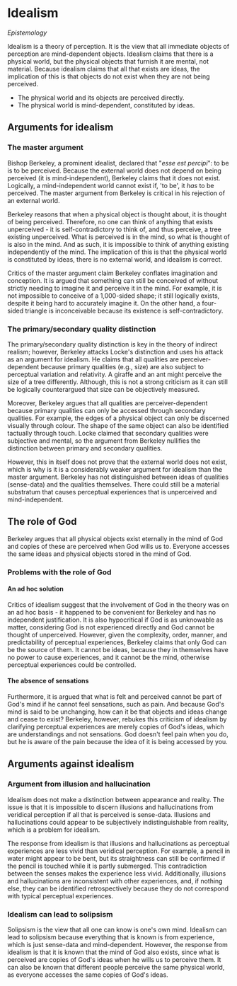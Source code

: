 # Idealism
*Epistemology*

Idealism is a theory of perception. It is the view that all immediate objects of perception are mind-dependent objects. Idealism claims that there is a physical world, but the physical objects that furnish it are mental, not material. Because idealism claims that all that exists are ideas, the implication of this is that objects do not exist when they are not being perceived.

* The physical world and its objects are perceived directly.
* The physical world is mind-dependent, constituted by ideas.

## Arguments for idealism

### The master argument
Bishop Berkeley, a prominent idealist, declared that "*esse est percipi*": to be is to be perceived. Because the external world does not depend on being perceived (it is mind-independent), Berkeley claims that it does not exist. Logically, a mind-independent world cannot exist if, 'to be', it *has* to be perceived. The master argument from Berkeley is critical in his rejection of an external world.

Berkeley reasons that when a physical object is thought about, it is thought of being perceived. Therefore, no one can think of anything that exists unperceived - it is self-contradictory to think of, and thus perceive, a tree existing unperceived. What is perceived is in the mind, so what is thought of is also in the mind. And as such, it is impossible to think of anything existing independently of the mind. The implication of this is that the physical world is constituted by ideas, there is no external world, and idealism is correct.

Critics of the master argument claim Berkeley conflates imagination and conception. It is argued that something can still be conceived of without strictly needing to imagine it and perceive it in the mind. For example, it is not impossible to conceive of a 1,000-sided shape; it still logically exists, despite it being hard to accurately imagine it. On the other hand, a four-sided triangle is inconceivable because its existence is self-contradictory.

### The primary/secondary quality distinction
The primary/secondary quality distinction is key in the theory of indirect realism; however, Berkeley attacks Locke's distinction and uses his attack as an argument for idealism. He claims that all qualities are perceiver-dependent because primary qualities (e.g., size) are also subject to perceptual variation and relativity. A giraffe and an ant might perceive the size of a tree differently. Although, this is not a strong criticism as it can still be logically counterargued that size can be objectively measured.

Moreover, Berkeley argues that all qualities are perceiver-dependent because primary qualities can only be accessed through secondary qualities. For example, the edges of a physical object can only be discerned visually through colour. The shape of the same object can also be identified tactually through touch. Locke claimed that secondary qualities were subjective and mental, so the argument from Berkeley nullifies the distinction between primary and secondary qualities.

However, this in itself does not prove that the external world does not exist, which is why is it is a considerably weaker argument for idealism than the master argument. Berkeley has not distinguished between ideas of qualities (sense-data) and the qualities themselves. There could still be a material substratum that causes perceptual experiences that is unperceived and mind-independent.

## The role of God 
Berkeley argues that all physical objects exist eternally in the mind of God and copies of these are perceived when God wills us to. Everyone accesses the same ideas and physical objects stored in the mind of God.

### Problems with the role of God

#### An ad hoc solution
Critics of idealism suggest that the involvement of God in the theory was on an ad hoc basis - it happened to be convenient for Berkeley and has no independent justification. It is also hypocritical if God is as unknowable as matter, considering God is not experienced directly and God cannot be thought of unperceived. However, given the complexity, order, manner, and predictability of perceptual experiences, Berkeley claims that only God can be the source of them. It cannot be ideas, because they in themselves have no power to cause experiences, and it cannot be the mind, otherwise perceptual experiences could be controlled.

#### The absence of sensations
Furthermore, it is argued that what is felt and perceived cannot be part of God's mind if he cannot feel sensations, such as pain. And because God's mind is said to be unchanging, how can it be that objects and ideas change and cease to exist? Berkeley, however, rebukes this criticism of idealism by clarifying perceptual experiences are merely copies of God's ideas, which are understandings and not sensations. God doesn't feel pain when you do, but he is aware of the pain because the idea of it is being accessed by you.

## Arguments against idealism

### Argument from illusion and hallucination
Idealism does not make a distinction between appearance and reality. The issue is that it is impossible to discern illusions and hallucinations from veridical perception if all that is perceived is sense-data. Illusions and hallucinations could appear to be subjectively indistinguishable from reality, which is a problem for idealism.

The response from idealism is that illusions and hallucinations as perceptual experiences are less vivid than veridical perception. For example, a pencil in water might appear to be bent, but its straightness can still be confirmed if the pencil is touched while it is partly submerged. This contradiction between the senses makes the experience less vivid. Additionally, illusions and hallucinations are inconsistent with other experiences, and, if nothing else, they can be identified retrospectively because they do not correspond with typical perceptual experiences.

### Idealism can lead to solipsism
Solipsism is the view that all one can know is one's own mind. Idealism can lead to solipsism because everything that is known is from experience, which is just sense-data and mind-dependent. However, the response from idealism is that it is known that the mind of God also exists, since what is perceived are copies of God's ideas when he wills us to perceive them. It can also be known that different people perceive the same physical world, as everyone accesses the same copies of God's ideas.
